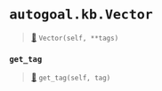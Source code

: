 # `autogoal.kb.Vector`

> [📝](/usr/lib/python3/dist-packages/autogoal/kb/_data.py#L413)
> `Vector(self, **tags)`

### `get_tag`

> [📝](/usr/lib/python3/dist-packages/autogoal/kb/_data.py#L283)
> `get_tag(self, tag)`

